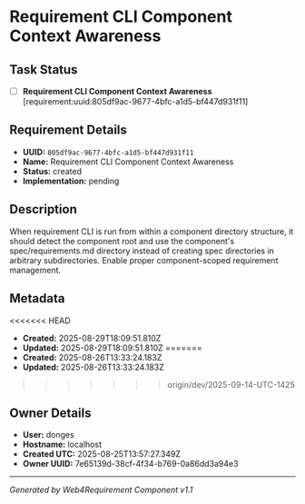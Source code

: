 # Requirement CLI Component Context Awareness

## Task Status
- [ ] **Requirement CLI Component Context Awareness** [requirement:uuid:805df9ac-9677-4bfc-a1d5-bf447d931f11]

## Requirement Details

- **UUID:** `805df9ac-9677-4bfc-a1d5-bf447d931f11`
- **Name:** Requirement CLI Component Context Awareness
- **Status:** created
- **Implementation:** pending

## Description

When requirement CLI is run from within a component directory structure, it should detect the component root and use the component's spec/requirements.md directory instead of creating spec directories in arbitrary subdirectories. Enable proper component-scoped requirement management.

## Metadata

<<<<<<< HEAD
- **Created:** 2025-08-29T18:09:51.810Z
- **Updated:** 2025-08-29T18:09:51.810Z
=======
- **Created:** 2025-08-26T13:33:24.183Z
- **Updated:** 2025-08-26T13:33:24.183Z
>>>>>>> origin/dev/2025-09-14-UTC-1425

## Owner Details

- **User:** donges
- **Hostname:** localhost
- **Created UTC:** 2025-08-25T13:57:27.349Z
- **Owner UUID:** 7e65139d-38cf-4f34-b769-0a86dd3a94e3

---

*Generated by Web4Requirement Component v1.1*